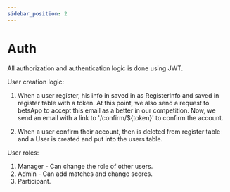 ```yaml
---
sidebar_position: 2
---
```


# Auth

All authorization and authentication logic is done using JWT.

User creation logic:

1. When a user register, his info in saved in as RegisterInfo and saved in register table with a token. At this point, we also send a request to betsApp to accept this email as a better in our competition. Now, we send an email with a link to '/confirm/${token}' to confirm the account.

2. When a user confirm their account, then is deleted from register table and a User is created and put into the users table.

User roles:

1. Manager - Can change the role of other users.
2. Admin - Can add matches and change scores.
3. Participant.